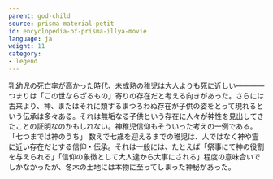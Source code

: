 ```yaml
---
parent: god-child
source: prisma-material-petit
id: encyclopedia-of-prisma-illya-movie
language: ja
weight: 11
category:
- legend
---
```


乳幼児の死亡率が高かった時代、未成熟の稚児は大人よりも死に近しい――――つまりは「この世ならざるもの」寄りの存在だと考える向きがあった。さらには古来より、神、またはそれに類するまつろわぬ存在が子供の姿をとって現れるという伝承は多々ある。それは無垢なる子供という存在に人々が神性を見出してきたことの証明なのかもしれない。神稚児信仰もそういった考えの一例である。
「七つまでは神のうち」
数えで七歳を迎えるまでの稚児は、人ではなく神や霊に近い存在だとする信仰・伝承。それは一般には、たとえば「祭事にて神の役割を与えられる」「信仰の象徴として大人達から大事にされる」程度の意味合いでしかなかったが、冬木の土地には本物に至ってしまった神秘があった。
